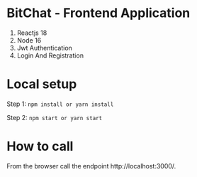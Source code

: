 # BitChat - Frontend Application
1. Reactjs 18
2. Node 16
3. Jwt Authentication
4. Login And Registration

# Local setup

Step 1:  ```npm install or yarn install```

Step 2:  ```npm start or yarn start```

# How to call

From the browser call the endpoint http://localhost:3000/.
